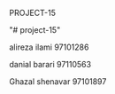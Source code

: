 PROJECT-15

"# project-15" 

alireza ilami 97101286

danial barari 97110563

Ghazal shenavar 97101897
